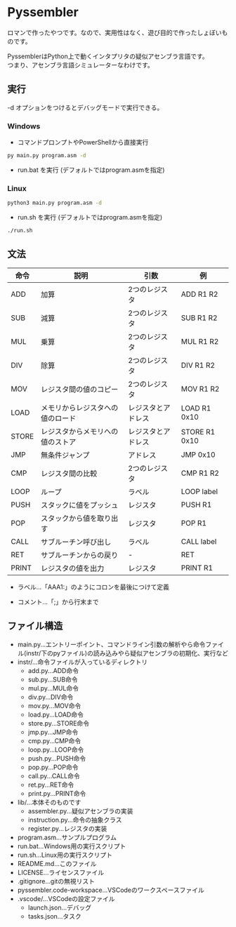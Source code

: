 # Pyssembler
ロマンで作ったやつです。なので、実用性はなく、遊び目的で作ったしょぼいものです。

PyssemblerはPython上で動くインタプリタの疑似アセンブラ言語です。<br>
つまり、アセンブラ言語シミュレーターなわけです。

## 実行
-d オプションをつけるとデバッグモードで実行できる。

### Windows
- コマンドプロンプトやPowerShellから直接実行
```cmd
py main.py program.asm -d
```

- run.bat を実行 (デフォルトではprogram.asmを指定)

### Linux
```bash
python3 main.py program.asm -d
```

- run.sh を実行 (デフォルトではprogram.asmを指定)
```bash
./run.sh
```

## 文法
| 命令 | 説明 | 引数 | 例 |
| --- | --- | --- | --- |
| ADD | 加算 | 2つのレジスタ | ADD R1 R2 |
| SUB | 減算 | 2つのレジスタ | SUB R1 R2 |
| MUL | 乗算 | 2つのレジスタ | MUL R1 R2 |
| DIV | 除算 | 2つのレジスタ | DIV R1 R2 |
| MOV | レジスタ間の値のコピー | 2つのレジスタ | MOV R1 R2 |
| LOAD | メモリからレジスタへの値のロード | レジスタとアドレス | LOAD R1 0x10 |
| STORE | レジスタからメモリへの値のストア | レジスタとアドレス | STORE R1 0x10 |
| JMP | 無条件ジャンプ | アドレス | JMP 0x10 |
| CMP | レジスタ間の比較 | 2つのレジスタ | CMP R1 R2 |
| LOOP | ループ | ラベル | LOOP label |
| PUSH | スタックに値をプッシュ | レジスタ | PUSH R1 |
| POP | スタックから値を取り出す | レジスタ | POP R1 |
| CALL | サブルーチン呼び出し | ラベル | CALL label |
| RET | サブルーチンからの戻り | - | RET |
| PRINT | レジスタの値を出力 | レジスタ | PRINT R1 |

- ラベル...「AAA1:」のようにコロンを最後につけて定義

- コメント...「;」から行末まで

## ファイル構造
- main.py...エントリーポイント、コマンドライン引数の解析やら命令ファイル(instr/下のpyファイル)の読み込みやら疑似アセンブラの初期化、実行など
- instr/...命令ファイルが入っているディレクトリ
  - add.py...ADD命令
  - sub.py...SUB命令
  - mul.py...MUL命令
  - div.py...DIV命令
  - mov.py...MOV命令
  - load.py...LOAD命令
  - store.py...STORE命令
  - jmp.py...JMP命令
  - cmp.py...CMP命令
  - loop.py...LOOP命令
  - push.py...PUSH命令
  - pop.py...POP命令
  - call.py...CALL命令
  - ret.py...RET命令
  - print.py...PRINT命令
- lib/...本体そのものです
    - assembler.py...疑似アセンブラの実装
    - instruction.py...命令の抽象クラス
    - register.py...レジスタの実装
- program.asm...サンプルプログラム
- run.bat...Windows用の実行スクリプト
- run.sh...Linux用の実行スクリプト
- README.md...このファイル
- LICENSE...ライセンスファイル
- .gitignore...gitの無視リスト
- pyssembler.code-workspace...VSCodeのワークスペースファイル
- .vscode/...VSCodeの設定ファイル
  - launch.json...デバッグ
  - tasks.json...タスク
